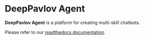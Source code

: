# DeepPavlov Agent

**DeepPavlov Agent** is a platform for creating multi-skill chatbots.

Please refer to our [readthedocs documentation](https://deeppavlov-agent.readthedocs.io).